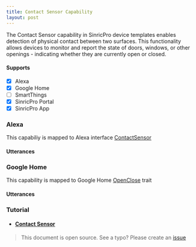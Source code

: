 ```yaml
---
title: Contact Sensor Capability
layout: post
---
```


The Contact Sensor capability in SinricPro device templates enables detection of physical contact between two surfaces. This functionality allows devices to monitor and report the state of doors, windows, or other openings - indicating whether they are currently open or closed.

#### Supports
 - [x]  Alexa
 - [x]  Google Home
 - [ ]  SmartThings
 - [x]  SinricPro Portal
 - [x]  SinricPro App

### Alexa 
This capabiliy is mapped to Alexa interface [ContactSensor](https://developer.amazon.com/en-US/docs/alexa/device-apis/alexa-contactsensor.html)

#### Utterances
### Google Home
This capability is mapped to Google Home [OpenClose](https://developers.home.google.com/cloud-to-cloud/traits/openclose) trait

#### Utterances
### Tutorial
- #### [Contact Sensor](https://help.sinric.pro/pages/tutorials/contact-sensors/contact.html) 

> This document is open source. See a typo? Please create an [issue](https://github.com/sinricpro/help-docs)
